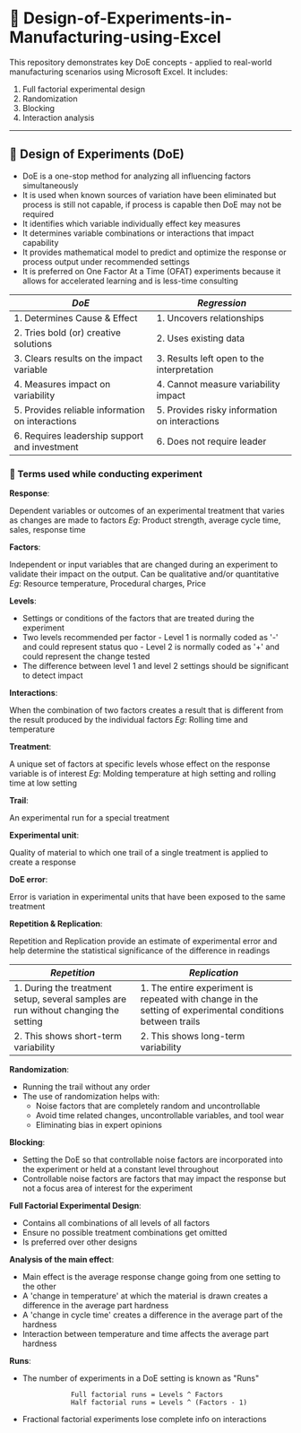 # 👹 Design-of-Experiments-in-Manufacturing-using-Excel
This repository demonstrates key DoE concepts - applied to real-world manufacturing scenarios using Microsoft Excel. It includes:
1. Full factorial experimental design
2. Randomization
3. Blocking
4. Interaction analysis

---

## 🥱 Design of Experiments (DoE)
- DoE is a one-stop method for analyzing all influencing factors simultaneously
- It is used when known sources of variation have been eliminated but process is still not capable, if process is capable then DoE may not be required
- It identifies which variable individually effect key measures
- It determines variable combinations or interactions that impact capability
- It provides mathematical model to predict and optimize the response or process output under recommended settings
- It is preferred on One Factor At a Time (OFAT) experiments because it allows for accelerated learning and is less-time consulting

|*DoE* | *Regression*|
|--------|-------------|
| 1. Determines Cause & Effect | 1. Uncovers relationships |
| 2. Tries bold (or) creative solutions | 2. Uses existing data |
| 3. Clears results on the impact variable | 3. Results left open to the interpretation |
| 4. Measures impact on variability | 4. Cannot measure variability impact | 
| 5. Provides reliable information on interactions | 5. Provides risky information on interactions |
| 6. Requires leadership support and investment | 6. Does not require leader |

### 🤡 Terms used while conducting experiment
**Response**:

Dependent variables or outcomes of an experimental treatment that varies as changes are made to factors 
*Eg*: Product strength, average cycle time, sales, response time

**Factors**:

Independent or input variables that are changed during an experiment to validate their impact on the output. Can be qualitative and/or quantitative
*Eg*: Resource temperature, Procedural charges, Price

**Levels**:

- Settings or conditions of the factors that are treated during the experiment
- Two levels recommended per factor
      - Level 1 is normally coded as '-' and could represent status quo
      - Level 2 is normally coded as '+' and could represent the change tested
- The difference between level 1 and level 2 settings should be significant to detect impact

**Interactions**:

When the combination of two factors creates a result that is different from the result produced by the individual factors
*Eg*: Rolling time and temperature

**Treatment**:

A unique set of factors at specific levels whose effect on the response variable is of interest
*Eg*: Molding temperature at high setting and rolling time at low setting

**Trail**:

An experimental run for a special treatment

**Experimental unit**:

Quality of material to which one trail of a single treatment is applied to create a response

**DoE error**:

Error is variation in experimental units that have been exposed to the same treatment

**Repetition & Replication**:

Repetition and Replication provide an estimate of experimental error and help determine the statistical significance of the difference in readings

|*Repetition* | *Replication*|
|-------------|--------------|
|1. During the treatment setup, several samples are run without changing the setting|1. The entire experiment is repeated with change in the setting of experimental conditions between trails|
|2. This shows short-term variability|2. This shows long-term variability|

**Randomization**:

- Running the trail without any order
- The use of randomization helps with:
     - Noise factors that are completely random and uncontrollable
     - Avoid time related changes, uncontrollable variables, and tool wear
     - Eliminating bias in expert opinions

**Blocking**:

- Setting the DoE so that controllable noise factors are incorporated into the experiment or held at a constant level throughout
- Controllable noise factors are factors that may impact the response but not a focus area of interest for the experiment

**Full Factorial Experimental Design**:

- Contains all combinations of all levels of all factors
- Ensure no possible treatment combinations get omitted
- Is preferred over other designs

**Analysis of the main effect**:

- Main effect is the average response change going from one setting to the other
- A 'change in temperature' at which the material is drawn creates a difference in the average part hardness
- A 'change in cycle time' creates a difference in the average part of the hardness
- Interaction between temperature and time affects the average part hardness

**Runs**:

- The number of experiments in a DoE setting is known as "Runs" 

                  Full factorial runs = Levels ^ Factors
                  Half factorial runs = Levels ^ (Factors - 1)
  
- Fractional factorial experiments lose complete info on interactions
